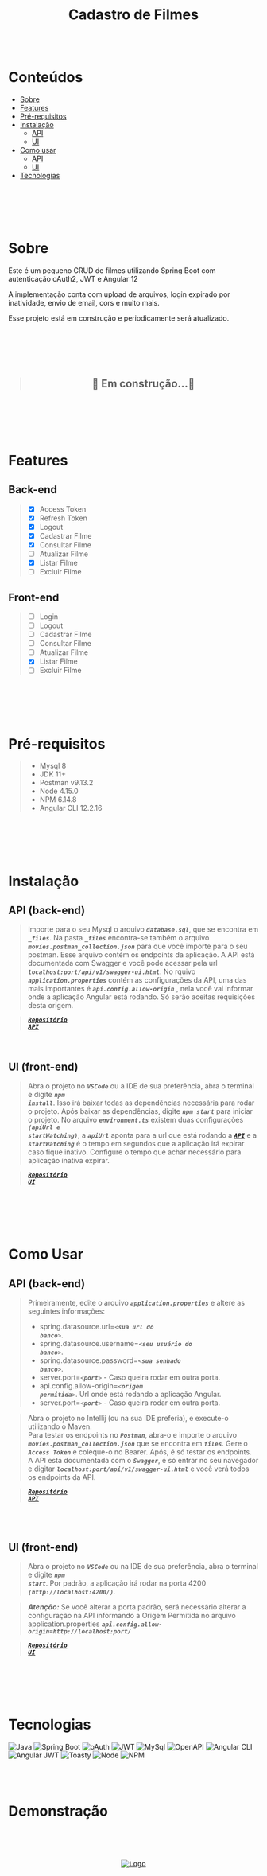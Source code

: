 <h1 align="center">Cadastro de Filmes</h1>

</br></br>

Conteúdos
=================
<!--ts-->
   * [Sobre](#sobre)
   * [Features](#features)
   * [Pré-requisitos](#pre-requisitos)
   * [Instalação](#instalacao)
        * [API](#instalacao-api)  
        * [UI](#instalacao-ui) 
   * [Como usar](#como-usar)  
       * [API](#como-usar-api)     
       * [UI](#como-usar-ui) 
   * [Tecnologias](#tecnologias)  
<!--te-->

</br></br></br></br>


# Sobre <a id="sobre"></a>
<p align="left">Este é um pequeno CRUD de filmes utilizando Spring Boot com autenticação oAuth2, JWT e Angular 12</p>
 <p align="left">A implementação conta com upload de arquivos, login expirado por inatividade, envio de email, cors e muito mais.</p>
 <p align="left">Esse projeto está em construção e periodicamente será atualizado.</p> 


</br></br></br></br>

>## <center>  🚧 Em construção...🚧  </center>

</br></br></br></br>

# Features<a id="features"></a>

## Back-end
>- [x] Access Token
>- [x] Refresh Token
>- [x] Logout
>- [x] Cadastrar Filme
>- [x] Consultar Filme
>- [ ] Atualizar Filme
>- [x] Listar Filme
>- [ ] Excluir Filme

## Front-end
>- [ ] Login
>- [ ] Logout
>- [ ] Cadastrar Filme
>- [ ] Consultar Filme
>- [ ] Atualizar Filme
>- [x] Listar Filme
>- [ ] Excluir Filme

</br></br></br></br>


# Pré-requisitos <a id="pre-requisitos"></a>
> - Mysql 8
> - JDK 11+
> - Postman v9.13.2
> - Node 4.15.0
> - NPM 6.14.8
> - Angular CLI 12.2.16


  </br></br></br></br>

# Instalação <a id="instalacao"></a> 
## API (back-end) <a id="instalacao-api"></a> 
> Importe para o seu Mysql o arquivo  <code>***database.sql***</code>, que se encontra em <code>***_files***</code>. Na pasta <code>***_files***</code> encontra-se também o arquivo  <code>***movies.postman_collection.json***</code> para que você importe para o seu postman. Esse arquivo contém os endpoints da aplicação. A API está documentada com Swagger e você pode acessar pela url  <code>***localhost:port/api/v1/swagger-ui.html***</code>. No rquivo <code>***application.properties***</code>  contém as configurações da API, uma das mais importantes é <code>***api.config.allow-origin***</code> , nela você vai informar onde a aplicação Angular está rodando. Só serão aceitas requisições desta origem.

><code>***[Repositório API](https://github.com/fmatheus21/movies-api)***</code>

<br />

## UI (front-end) <a id="instalacao-ui"></a>

> Abra o projeto no  <code>***VSCode***</code>  ou a IDE de sua preferência, abra o terminal e digite  <code>***npm install***</code>. Isso irá baixar todas as dependências necessária para rodar o projeto. Após baixar as dependências, digite  <code>***npm start***</code> para iniciar o projeto.  No arquivo  <code>***environment.ts***</code> existem duas configurações  <code>***(apiUrl e startWatching)***</code>, a <code>***apiUrl***</code> aponta para a url que está rodando a <code>***[API](https://github.com/fmatheus21/movies-api)***</code>  e a <code>***startWatching***</code> é o tempo em segundos que a aplicação irá expirar caso fique inativo. Configure o tempo que achar necessário para aplicação inativa expirar.

><code>***[Repositório UI](https://github.com/fmatheus21/movies-ui)***</code>

  </br></br></br></br>

# Como Usar <a id="como-usar"></a>

## API (back-end)<a id="como-usar-api"></a>
> Primeiramente, edite o arquivo <code>***application.properties***</code>  e altere as seguintes informações:  
> - spring.datasource.url=<code><***sua url do banco***></code>.
> - spring.datasource.username=<code><***seu usuário do banco***></code>.
> - spring.datasource.password=<code><***sua senhado banco***></code>.
> - server.port=<code><***port***></code> - Caso queira rodar em outra porta.
> - api.config.allow-origin=<code><***origem permitida***></code>. Url onde está rodando a aplicação Angular. 
> - server.port=<code><***port***></code> - Caso queira rodar em outra porta.

> Abra o projeto no Intellij (ou na sua IDE preferia), e execute-o utilizando o Maven.  
> Para testar os endpoints no  <code>***Postman***</code>, abra-o  e importe o arquivo  <code>***movies.postman_collection.json***</code> que se encontra em <code>***_files_***</code>.
> Gere o  <code>***Access Token***</code> e coleque-o no Bearer. Após, é só testar os endpoints.  
> A API está documentada com o <code>***Swagger***</code>, é só entrar no seu navegador e digitar  <code>***localhost:port/api/v1/swagger-ui.html***</code> e você verá todos os endpoints da API.

><code>***[Repositório API](https://github.com/fmatheus21/movies-api)***</code>

  </br></br>

## UI (front-end) <a id="como-usar-ui"></a>

> Abra o projeto no  <code>***VSCode***</code>  ou na IDE de sua preferência, abra o terminal e digite  <code>***npm start***</code>. Por padrão, a aplicação irá rodar  na porta 4200  <code>***(http://localhost:4200/)***</code>.

> ***Atenção:*** Se você alterar a porta padrão, será necessário alterar  a configuração na API informando a Origem Permitida no arquivo application.properties <code>***api.config.allow-origin=http://localhost:port/***</code>

><code>***[Repositório UI](https://github.com/fmatheus21/movies-ui)***</code>

</br></br></br></br>

# Tecnologias  <a id="tecnologias"></a>

![Java](https://img.shields.io/static/v1?label=Java&message=11&color=green)
![Spring Boot](https://img.shields.io/static/v1?label=spring-boot&message=2.5.8&color=green)
![oAuth](https://img.shields.io/static/v1?label=oauth&message=2.2.6&color=green)
![JWT](https://img.shields.io/static/v1?label=jwt&message=1.1.0&color=green)
![MySql](https://img.shields.io/static/v1?label=mysql&message=8&color=green)
![OpenAPI](https://img.shields.io/static/v1?label=openapi&message=1.6.3&color=green)
![Angular CLI](https://img.shields.io/static/v1?label=angular&message=12.2.16&color=green)
![Angular JWT](https://img.shields.io/static/v1?label=angular-jwt&message=4.0.3&color=green)
![Toasty](https://img.shields.io/static/v1?label=ng2-toasty&message=4.0.3&color=green)
![Node](https://img.shields.io/static/v1?label=node&message=14.15.0&color=green)
![NPM](https://img.shields.io/static/v1?label=npm&message=6.14.8&color=green)

</br></br>

<div id="demonstracao"></div>
  
# Demonstração
<pre>
<div>
<p align="center">
<a target="_blank" rel="noopener noreferrer" href="https://github.com/fmatheus21/movies-api/blob/main/_files/demonstracao.gif">
<img src="https://github.com/fmatheus21/movies-api/blob/main/_files/demonstracao.gif" alt="Logo" style="max-width:100%;" ></a>
</p>
</div>
</pre>





